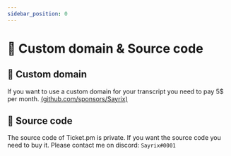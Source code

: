 ```yaml
---
sidebar_position: 0
---
```


# 🚩 Custom domain & Source code

## 🎨 Custom domain

If you want to use a custom domain for your transcript you need to pay 5$ per month. [(github.com/sponsors/Sayrix)](https://github.com/sponsors/Sayrix?frequency=recurring&sponsor=Sayrix)

## 📝 Source code

The source code of Ticket.pm is private. If you want the source code you need to buy it. Please contact me on discord: `Sayrix#0001`